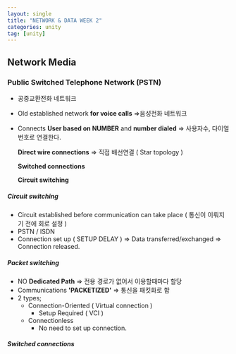 ```yaml
---
layout: single
title: "NETWORK & DATA WEEK 2"
categories: unity
tag: [unity]
---
```


## Network Media

### Public Switched Telephone Network (PSTN)

* 공중교환전화 네트워크

* Old established network **for voice calls** =>음성전화 네트워크

* Connects **User based on NUMBER** and **number dialed** => 사용자수, 다이얼 번호로 연결한다.

  **Direct wire connections** => 직접 배선연결 ( Star topology )

  **Switched connections** 

  **Circuit switching** 

##### Circuit switching

* Circuit established before communication can take place ( 통신이 이뤄지기 전에 회로 설정 )
* PSTN / ISDN
* Connection set up ( SETUP DELAY ) => Data transferred/exchanged => Connection released.

##### Packet switching

* NO **Dedicated Path** => 전용 경로가 없어서 이용할때마다 할당
* Communications **'PACKETIZED'** => 통신을 패킷화로 함
* 2 types;
  * Connection-Oriented ( Virtual connection )
    * Setup Required ( VCI )
  * Connectionless 
    * No need to set up connection.

##### Switched connections

